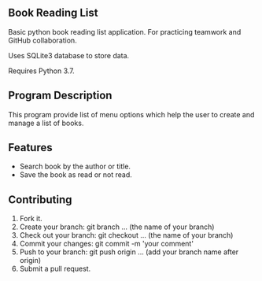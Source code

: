 ## Book Reading List

Basic python book reading list application. For practicing teamwork and GitHub collaboration. 

Uses SQLite3 database to store data. 

Requires Python 3.7.

## Program Description

This program provide list of menu options which help the user to create and manage a list of books.

## Features

- Search book by the author or title.
- Save the book as read or not read.

## Contributing

1. Fork it.
2. Create your branch:
git branch ... (the name of your branch)
3. Check out your branch:
git checkout ... (the name of your branch)
3. Commit your changes: git commit -m 'your comment'
4. Push to your branch:
git push origin ... (add your branch name after origin)
5. Submit a pull request.

